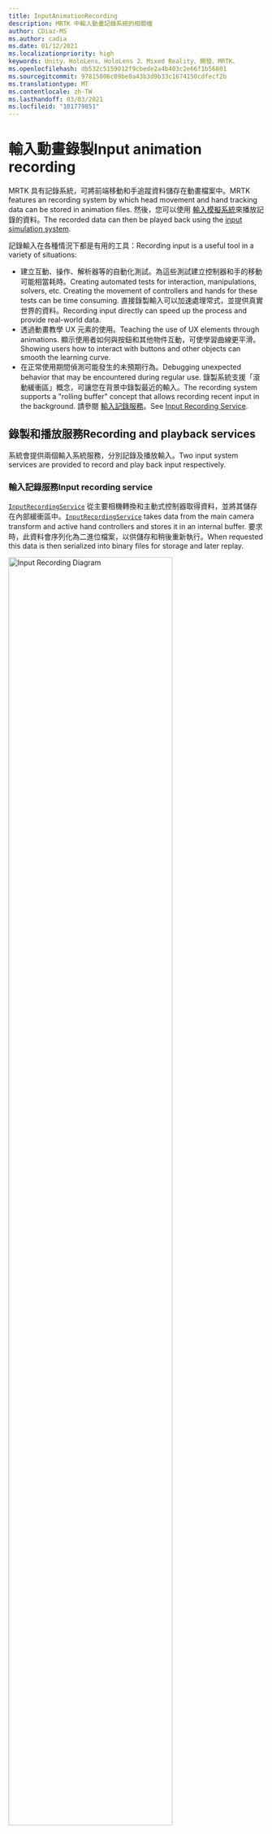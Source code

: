 ```yaml
---
title: InputAnimationRecording
description: MRTK 中輸入動畫記錄系統的相關檔
author: CDiaz-MS
ms.author: cadia
ms.date: 01/12/2021
ms.localizationpriority: high
keywords: Unity、HoloLens、HoloLens 2、Mixed Reality、開發、MRTK、
ms.openlocfilehash: db532c5159012f9cbede2a4b403c2e66f1b56801
ms.sourcegitcommit: 97815006c09be0a43b3d9b33c1674150cdfecf2b
ms.translationtype: MT
ms.contentlocale: zh-TW
ms.lasthandoff: 03/03/2021
ms.locfileid: "101779851"
---
```

# <a name="input-animation-recording"></a><span data-ttu-id="e1137-104">輸入動畫錄製</span><span class="sxs-lookup"><span data-stu-id="e1137-104">Input animation recording</span></span>

<span data-ttu-id="e1137-105">MRTK 具有記錄系統，可將前端移動和手追蹤資料儲存在動畫檔案中。</span><span class="sxs-lookup"><span data-stu-id="e1137-105">MRTK features an recording system by which head movement and hand tracking data can be stored in animation files.</span></span> <span data-ttu-id="e1137-106">然後，您可以使用 [輸入模擬系統](InputSimulationService.md)來播放記錄的資料。</span><span class="sxs-lookup"><span data-stu-id="e1137-106">The recorded data can then be played back using the [input simulation system](InputSimulationService.md).</span></span>

<span data-ttu-id="e1137-107">記錄輸入在各種情況下都是有用的工具：</span><span class="sxs-lookup"><span data-stu-id="e1137-107">Recording input is a useful tool in a variety of situations:</span></span>

* <span data-ttu-id="e1137-108">建立互動、操作、解析器等的自動化測試。為這些測試建立控制器和手的移動可能相當耗時。</span><span class="sxs-lookup"><span data-stu-id="e1137-108">Creating automated tests for interaction, manipulations, solvers, etc. Creating the movement of controllers and hands for these tests can be time consuming.</span></span> <span data-ttu-id="e1137-109">直接錄製輸入可以加速處理常式，並提供真實世界的資料。</span><span class="sxs-lookup"><span data-stu-id="e1137-109">Recording input directly can speed up the process and provide real-world data.</span></span>
* <span data-ttu-id="e1137-110">透過動畫教學 UX 元素的使用。</span><span class="sxs-lookup"><span data-stu-id="e1137-110">Teaching the use of UX elements through animations.</span></span>
  <span data-ttu-id="e1137-111">顯示使用者如何與按鈕和其他物件互動，可使學習曲線更平滑。</span><span class="sxs-lookup"><span data-stu-id="e1137-111">Showing users how to interact with buttons and other objects can smooth the learning curve.</span></span>
* <span data-ttu-id="e1137-112">在正常使用期間偵測可能發生的未預期行為。</span><span class="sxs-lookup"><span data-stu-id="e1137-112">Debugging unexpected behavior that may be encountered during regular use.</span></span>
  <span data-ttu-id="e1137-113">錄製系統支援「滾動緩衝區」概念，可讓您在背景中錄製最近的輸入。</span><span class="sxs-lookup"><span data-stu-id="e1137-113">The recording system supports a "rolling buffer" concept that allows recording recent input in the background.</span></span>
  <span data-ttu-id="e1137-114">請參閱 [輸入記錄服務](#input-recording-service)。</span><span class="sxs-lookup"><span data-stu-id="e1137-114">See [Input Recording Service](#input-recording-service).</span></span>

## <a name="recording-and-playback-services"></a><span data-ttu-id="e1137-115">錄製和播放服務</span><span class="sxs-lookup"><span data-stu-id="e1137-115">Recording and playback services</span></span>

<span data-ttu-id="e1137-116">系統會提供兩個輸入系統服務，分別記錄及播放輸入。</span><span class="sxs-lookup"><span data-stu-id="e1137-116">Two input system services are provided to record and play back input respectively.</span></span>

### <a name="input-recording-service"></a><span data-ttu-id="e1137-117">輸入記錄服務</span><span class="sxs-lookup"><span data-stu-id="e1137-117">Input recording service</span></span>

<span data-ttu-id="e1137-118">[`InputRecordingService`](xref:Microsoft.MixedReality.Toolkit.Input.InputRecordingService) 從主要相機轉換和主動式控制器取得資料，並將其儲存在內部緩衝區中。</span><span class="sxs-lookup"><span data-stu-id="e1137-118">[`InputRecordingService`](xref:Microsoft.MixedReality.Toolkit.Input.InputRecordingService) takes data from the main camera transform and active hand controllers and stores it in an internal buffer.</span></span> <span data-ttu-id="e1137-119">要求時，此資料會序列化為二進位檔案，以供儲存和稍後重新執行。</span><span class="sxs-lookup"><span data-stu-id="e1137-119">When requested this data is then serialized into binary files for storage and later replay.</span></span>

<a target="_blank" href="../images/input-simulation/MRTK_InputAnimation_RecordingDiagram.png" alt="Recording Diagram">
  <img src="../images/input-simulation/MRTK_InputAnimation_RecordingDiagram.png" title="錄製輸入動畫" width="80%" alt="Input Recording Diagram" class="center" />
</a>

<span data-ttu-id="e1137-121">若要開始錄製輸入，請呼叫 [`StartRecording`](xref:Microsoft.MixedReality.Toolkit.Input.IMixedRealityInputRecordingService.StartRecording) 函數。</span><span class="sxs-lookup"><span data-stu-id="e1137-121">To start recording input call the [`StartRecording`](xref:Microsoft.MixedReality.Toolkit.Input.IMixedRealityInputRecordingService.StartRecording) function.</span></span> <span data-ttu-id="e1137-122">[`StopRecording`](xref:Microsoft.MixedReality.Toolkit.Input.IMixedRealityInputRecordingService.StopRecording) 會暫停錄製 (但無法捨棄目前為止所記錄的資料， [`DiscardRecordedInput`](xref:Microsoft.MixedReality.Toolkit.Input.IMixedRealityInputRecordingService.DiscardRecordedInput) 如有必要，請使用來執行此動作) 。</span><span class="sxs-lookup"><span data-stu-id="e1137-122">[`StopRecording`](xref:Microsoft.MixedReality.Toolkit.Input.IMixedRealityInputRecordingService.StopRecording) will pause recording (but not discard the data recorded so far, use [`DiscardRecordedInput`](xref:Microsoft.MixedReality.Toolkit.Input.IMixedRealityInputRecordingService.DiscardRecordedInput) to do this if needed).</span></span>

<span data-ttu-id="e1137-123">根據預設，記錄緩衝區的大小限制為30秒。</span><span class="sxs-lookup"><span data-stu-id="e1137-123">By default the size of the recording buffer is limited to 30 seconds.</span></span> <span data-ttu-id="e1137-124">這可讓錄製服務在背景中保持錄製，而不會累積太多資料，然後在需要時儲存最後30秒。</span><span class="sxs-lookup"><span data-stu-id="e1137-124">This allows the recording service to keep recording in the background without accumulating too much data, and then save the last 30 seconds when required.</span></span> <span data-ttu-id="e1137-125">您可以使用屬性來變更時間間隔 [`RecordingBufferTimeLimit`](xref:Microsoft.MixedReality.Toolkit.Input.IMixedRealityInputRecordingService.RecordingBufferTimeLimit) ，也可以使用選項來限制錄製 [`UseBufferTimeLimit`](xref:Microsoft.MixedReality.Toolkit.Input.IMixedRealityInputRecordingService.UseBufferTimeLimit) 。</span><span class="sxs-lookup"><span data-stu-id="e1137-125">The time interval can be changed using the [`RecordingBufferTimeLimit`](xref:Microsoft.MixedReality.Toolkit.Input.IMixedRealityInputRecordingService.RecordingBufferTimeLimit) property, or recording can be unlimited using the [`UseBufferTimeLimit`](xref:Microsoft.MixedReality.Toolkit.Input.IMixedRealityInputRecordingService.UseBufferTimeLimit) option.</span></span>

<span data-ttu-id="e1137-126">您可以使用 [SaveInputAnimation](xref:Microsoft.MixedReality.Toolkit.Input.IMixedRealityInputRecordingService.SaveInputAnimation*) 函式，將記錄緩衝區中的資料儲存在二進位檔案中。</span><span class="sxs-lookup"><span data-stu-id="e1137-126">The data in the recording buffer can be saved in a binary file using the [SaveInputAnimation](xref:Microsoft.MixedReality.Toolkit.Input.IMixedRealityInputRecordingService.SaveInputAnimation*) function.</span></span>

<span data-ttu-id="e1137-127">如需二進位檔案格式的詳細資訊，請參閱 [輸入動畫檔案格式規格](InputAnimationFileFormat.md)。</span><span class="sxs-lookup"><span data-stu-id="e1137-127">For details on the binary file format see [Input Animation File Format Specification](InputAnimationFileFormat.md).</span></span>

### <a name="input-playback-service"></a><span data-ttu-id="e1137-128">輸入播放服務</span><span class="sxs-lookup"><span data-stu-id="e1137-128">Input playback service</span></span>

<span data-ttu-id="e1137-129">[`InputPlaybackService`](xref:Microsoft.MixedReality.Toolkit.Input.InputPlaybackService) 讀取具有輸入動畫資料的二進位檔案，然後透過 [InputSimulationService](xref:Microsoft.MixedReality.Toolkit.Input.InputSimulationService) 套用此資料，以重新建立錄製的移動。</span><span class="sxs-lookup"><span data-stu-id="e1137-129">[`InputPlaybackService`](xref:Microsoft.MixedReality.Toolkit.Input.InputPlaybackService) reads a binary file with input animation data and then applies this data through the [InputSimulationService](xref:Microsoft.MixedReality.Toolkit.Input.InputSimulationService) to recreate the recorded movements.</span></span>

<span data-ttu-id="e1137-130"><a target="_blank" href="../images/input-simulation/MRTK_InputAnimation_PlaybackDiagram.png"> <img src = ".。。/images/input-simulation/MRTK_InputAnimation_PlaybackDiagram.png "title =" 播放輸入動畫 "width =" 80% "alt =" 動畫播放圖表 "class =" center "/> </a></span><span class="sxs-lookup"><span data-stu-id="e1137-130"><a target="_blank" href="../images/input-simulation/MRTK_InputAnimation_PlaybackDiagram.png"> <img src="../images/input-simulation/MRTK_InputAnimation_PlaybackDiagram.png" title="Playing back input animation" width="80%" alt="Animation Playback Diagram"class="center" /> </a></span></span>

<span data-ttu-id="e1137-131">若要開始播放輸入動畫，應該使用 [LoadInputAnimation](xref:Microsoft.MixedReality.Toolkit.Input.IMixedRealityInputPlaybackService.LoadInputAnimation*) 函式從檔案載入。</span><span class="sxs-lookup"><span data-stu-id="e1137-131">To start playing back input animation it should be loaded from a file using the [LoadInputAnimation](xref:Microsoft.MixedReality.Toolkit.Input.IMixedRealityInputPlaybackService.LoadInputAnimation*) function.</span></span>

<span data-ttu-id="e1137-132">呼叫 [播放](xref:Microsoft.MixedReality.Toolkit.Input.IMixedRealityInputPlaybackService.Play)、 [暫停](xref:Microsoft.MixedReality.Toolkit.Input.IMixedRealityInputPlaybackService.Play)或 [停止](xref:Microsoft.MixedReality.Toolkit.Input.IMixedRealityInputPlaybackService.Stop) 以控制動畫播放。</span><span class="sxs-lookup"><span data-stu-id="e1137-132">Call [Play](xref:Microsoft.MixedReality.Toolkit.Input.IMixedRealityInputPlaybackService.Play), [Pause](xref:Microsoft.MixedReality.Toolkit.Input.IMixedRealityInputPlaybackService.Play), or [Stop](xref:Microsoft.MixedReality.Toolkit.Input.IMixedRealityInputPlaybackService.Stop) to control the animation playback.</span></span>

<span data-ttu-id="e1137-133">目前的動畫時間也可以直接使用 [LocalTime](xref:Microsoft.MixedReality.Toolkit.Input.IMixedRealityInputPlaybackService.LocalTime) 屬性來控制。</span><span class="sxs-lookup"><span data-stu-id="e1137-133">The current animation time can also be controlled directly with the [LocalTime](xref:Microsoft.MixedReality.Toolkit.Input.IMixedRealityInputPlaybackService.LocalTime) property.</span></span>

> [!WARNING]
> <span data-ttu-id="e1137-134">藉由清除時間軸來迴圈或重設輸入動畫或直接設定， [`LocalTime`](xref:Microsoft.MixedReality.Toolkit.Input.IMixedRealityInputPlaybackService.LocalTime) 可能會在操作場景時產生非預期的結果！</span><span class="sxs-lookup"><span data-stu-id="e1137-134">Looping or resetting input animation or setting [`LocalTime`](xref:Microsoft.MixedReality.Toolkit.Input.IMixedRealityInputPlaybackService.LocalTime) directly by scrubbing the timeline may yield unexpected results when manipulating the scene!</span></span> <span data-ttu-id="e1137-135">只會記錄輸入移動，任何其他變更（例如移動物件或翻轉參數）都不會重設。</span><span class="sxs-lookup"><span data-stu-id="e1137-135">Only the input movements are recorded, any additional changes such as moving objects or flipping switches will not be reset.</span></span> <span data-ttu-id="e1137-136">如果已進行無法復原的變更，請務必重載場景。</span><span class="sxs-lookup"><span data-stu-id="e1137-136">Make sure to reload the scene if irreversible changes have been made.</span></span>

### <a name="editor-tools-for-recording-and-playing-input-animation"></a><span data-ttu-id="e1137-137">錄製和播放輸入動畫的編輯器工具</span><span class="sxs-lookup"><span data-stu-id="e1137-137">Editor tools for recording and playing input animation</span></span>

<span data-ttu-id="e1137-138">Unity 編輯器中有一些工具可用來錄製和檢查輸入動畫。</span><span class="sxs-lookup"><span data-stu-id="e1137-138">A number of tools exist in the Unity editor for recording and examining input animation.</span></span> <span data-ttu-id="e1137-139">您可以在 [ [輸入模擬工具] 視窗](InputSimulationService.md#input-simulation-tools-window)中存取這些工具，這些工具可以從混合現實工具組開啟， _> 公用程式 > 輸入模擬_ 功能表。</span><span class="sxs-lookup"><span data-stu-id="e1137-139">These tools can be accessed in the [input simulation tools window](InputSimulationService.md#input-simulation-tools-window), which can be opened from the _Mixed Reality Toolkit > Utilities > Input Simulation_ menu.</span></span>

> [!NOTE]
> <span data-ttu-id="e1137-140">輸入錄製和播放只能在播放模式下運作。</span><span class="sxs-lookup"><span data-stu-id="e1137-140">Input recording and playback only works during play mode.</span></span>

<span data-ttu-id="e1137-141">輸入錄製視窗有兩種模式：</span><span class="sxs-lookup"><span data-stu-id="e1137-141">The input recording window has two modes:</span></span>

* <span data-ttu-id="e1137-142">_錄製_ 在播放模式期間錄製輸入，並將其儲存至動畫檔案。</span><span class="sxs-lookup"><span data-stu-id="e1137-142">_Recording_ for recording input during play mode and saving it to animation files.</span></span>

  <span data-ttu-id="e1137-143">在錄製按鈕上切換時， [`InputRecordingService`](xref:Microsoft.MixedReality.Toolkit.Input.InputRecordingService) 已啟用記錄輸入。</span><span class="sxs-lookup"><span data-stu-id="e1137-143">When toggling on the recording button the [`InputRecordingService`](xref:Microsoft.MixedReality.Toolkit.Input.InputRecordingService) is enabled to record input.</span></span>
  <span data-ttu-id="e1137-144">關閉錄製按鈕時，會顯示檔案儲存選取範圍，且錄製的輸入動畫會儲存至選取的目的地。</span><span class="sxs-lookup"><span data-stu-id="e1137-144">When toggling off the recording button a file save selection is shown and the recorded input animation is saved to the selected destination.</span></span>

  <span data-ttu-id="e1137-145">您也可以在此模式中變更緩衝區時間限制。</span><span class="sxs-lookup"><span data-stu-id="e1137-145">The buffer time limit can also be changed in this mode.</span></span>

* <span data-ttu-id="e1137-146">_播放_ 以載入動畫檔案，然後透過輸入模擬系統重建輸入。</span><span class="sxs-lookup"><span data-stu-id="e1137-146">_Playback_ for loading animation files and then recreating input through the input simulation system.</span></span>

  <span data-ttu-id="e1137-147">必須先在此模式中載入動畫。</span><span class="sxs-lookup"><span data-stu-id="e1137-147">An animation must be loaded in this mode first.</span></span> <span data-ttu-id="e1137-148">在錄製模式中錄製輸入之後，會自動載入產生的動畫。</span><span class="sxs-lookup"><span data-stu-id="e1137-148">After recording input in recording mode the resulting animation is automatically loaded.</span></span> <span data-ttu-id="e1137-149">或者，按一下 [載入] 按鈕以選取現有的動畫檔。</span><span class="sxs-lookup"><span data-stu-id="e1137-149">Alternatively click the "Load" button to select an existing animation file.</span></span>

  <span data-ttu-id="e1137-150">從左至右的時間控制按鈕如下：</span><span class="sxs-lookup"><span data-stu-id="e1137-150">The time control buttons from left to right are:</span></span>

  * <span data-ttu-id="e1137-151">將播放時間 _重設_ 為動畫的開頭。</span><span class="sxs-lookup"><span data-stu-id="e1137-151">_Reset_ the playback time to the start of the animation.</span></span>
  * <span data-ttu-id="e1137-152">在一段時間內持續 _播放_ 動畫。</span><span class="sxs-lookup"><span data-stu-id="e1137-152">_Play_ animation continuously over time.</span></span>
  * <span data-ttu-id="e1137-153">_向前復原一次步驟。_</span><span class="sxs-lookup"><span data-stu-id="e1137-153">_Step_ forward one time step.</span></span>

  <span data-ttu-id="e1137-154">滑杆也可以用來清除動畫時間軸。</span><span class="sxs-lookup"><span data-stu-id="e1137-154">The slider can also be used to scrub through the animation timeline.</span></span>

> [!WARNING]
> <span data-ttu-id="e1137-155">在操作場景時，迴圈或重設輸入動畫或清除時間軸可能會產生非預期的結果！</span><span class="sxs-lookup"><span data-stu-id="e1137-155">Looping or resetting input animation or scrubbing the timeline may yield unexpected results when manipulating the scene!</span></span> <span data-ttu-id="e1137-156">只會記錄輸入移動，任何其他變更（例如移動物件或翻轉參數）都不會重設。</span><span class="sxs-lookup"><span data-stu-id="e1137-156">Only the input movements are recorded, any additional changes such as moving objects or flipping switches will not be reset.</span></span> <span data-ttu-id="e1137-157">如果已進行無法復原的變更，請務必重載場景。</span><span class="sxs-lookup"><span data-stu-id="e1137-157">Make sure to reload the scene if irreversible changes have been made.</span></span>
